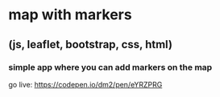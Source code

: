 # map with markers 
## (js, leaflet, bootstrap, css, html)

### simple app where you can add markers on the map

go live: https://codepen.io/dm2/pen/eYRZPRG
